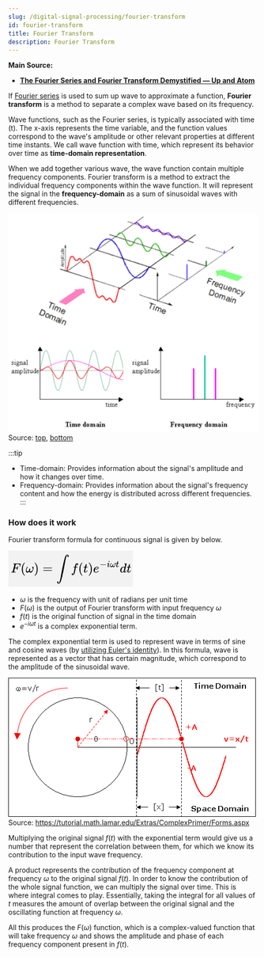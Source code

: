 ```yaml
---
slug: /digital-signal-processing/fourier-transform
id: fourier-transform
title: Fourier Transform
description: Fourier Transform
---
```


**Main Source:**

- **[The Fourier Series and Fourier Transform Demystified — Up and Atom](https://youtu.be/mgXSevZmjPc)**

If [Fourier series](/digital-signal-processing/fourier-series) is used to sum up wave to approximate a function, **Fourier transform** is a method to separate a complex wave based on its frequency.

Wave functions, such as the Fourier series, is typically associated with time (t). The x-axis represents the time variable, and the function values correspond to the wave's amplitude or other relevant properties at different time instants. We call wave function with time, which represent its behavior over time as **time-domain representation**.

When we add together various wave, the wave function contain multiple frequency components. Fourier transform is a method to extract the individual frequency components within the wave function. It will represent the signal in the **frequency-domain** as a sum of sinusoidal waves with different frequencies.

![A complex wave is being separated by its frequency](./separating-wave.png)  
Source: [top](https://kinder-chen.medium.com/denoising-data-with-fast-fourier-transform-a81d9f38cc4c), [bottom](https://knowledge.ni.com/KnowledgeArticleDetails?id=kA03q000000YGJ7CAO&l=en-US)

:::tip

- Time-domain: Provides information about the signal's amplitude and how it changes over time.
- Frequency-domain: Provides information about the signal's frequency content and how the energy is distributed across different frequencies.
  :::

### How does it work

Fourier transform formula for continuous signal is given by below.

![Fourier transform formula involving complex exponential term with the function of time representing the signal](./fourier-transform-formula.png)

- $\omega$ is the frequency with unit of radians per unit time
- $F(\omega)$ is the output of Fourier transform with input frequency $\omega$
- $f(t)$ is the original function of signal in the time domain
- $e^{-i\omega t}$ is a complex exponential term.

The complex exponential term is used to represent wave in terms of sine and cosine waves (by [utilizing Euler's identity](/digital-signal-processing/fourier-series#complex-fourier-series)). In this formula, wave is represented as a vector that has certain magnitude, which correspond to the amplitude of the sinusoidal wave.

![Wave representation using complex exponential term](./complex-rotation.gif)  
Source: https://tutorial.math.lamar.edu/Extras/ComplexPrimer/Forms.aspx

Multiplying the original signal $f(t)$ with the exponential term would give us a number that represent the correlation between them, for which we know its contribution to the input wave frequency.

A product represents the contribution of the frequency component at frequency $\omega$ to the original signal $f(t)$. In order to know the contribution of the whole signal function, we can multiply the signal over time. This is where integral comes to play. Essentially, taking the integral for all values of $t$ measures the amount of overlap between the original signal and the oscillating function at frequency $\omega$.

All this produces the $F(\omega)$ function, which is a complex-valued function that will take frequency $\omega$ and shows the amplitude and phase of each frequency component present in $f(t)$.
